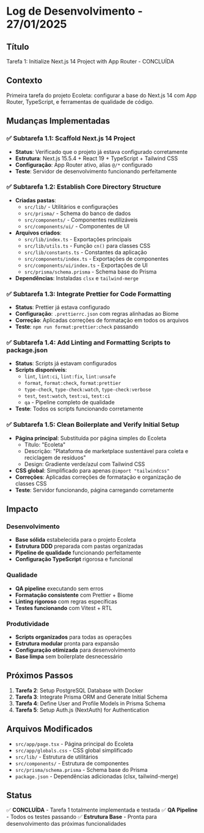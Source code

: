 # Log de Desenvolvimento - 27/01/2025

## Título

Tarefa 1: Initialize Next.js 14 Project with App Router - CONCLUÍDA

## Contexto

Primeira tarefa do projeto Ecoleta: configurar a base do Next.js 14 com App Router, TypeScript, e ferramentas de qualidade de código.

## Mudanças Implementadas

### ✅ Subtarefa 1.1: Scaffold Next.js 14 Project

- **Status**: Verificado que o projeto já estava configurado corretamente
- **Estrutura**: Next.js 15.5.4 + React 19 + TypeScript + Tailwind CSS
- **Configuração**: App Router ativo, alias `@/*` configurado
- **Teste**: Servidor de desenvolvimento funcionando perfeitamente

### ✅ Subtarefa 1.2: Establish Core Directory Structure

- **Criadas pastas**:
  - `src/lib/` - Utilitários e configurações
  - `src/prisma/` - Schema do banco de dados
  - `src/components/` - Componentes reutilizáveis
  - `src/components/ui/` - Componentes de UI
- **Arquivos criados**:
  - `src/lib/index.ts` - Exportações principais
  - `src/lib/utils.ts` - Função `cn()` para classes CSS
  - `src/lib/constants.ts` - Constantes da aplicação
  - `src/components/index.ts` - Exportações de componentes
  - `src/components/ui/index.ts` - Exportações de UI
  - `src/prisma/schema.prisma` - Schema base do Prisma
- **Dependências**: Instaladas `clsx` e `tailwind-merge`

### ✅ Subtarefa 1.3: Integrate Prettier for Code Formatting

- **Status**: Prettier já estava configurado
- **Configuração**: `.prettierrc.json` com regras alinhadas ao Biome
- **Correção**: Aplicadas correções de formatação em todos os arquivos
- **Teste**: `npm run format:prettier:check` passando

### ✅ Subtarefa 1.4: Add Linting and Formatting Scripts to package.json

- **Status**: Scripts já estavam configurados
- **Scripts disponíveis**:
  - `lint`, `lint:ci`, `lint:fix`, `lint:unsafe`
  - `format`, `format:check`, `format:prettier`
  - `type-check`, `type-check:watch`, `type-check:verbose`
  - `test`, `test:watch`, `test:ui`, `test:ci`
  - `qa` - Pipeline completo de qualidade
- **Teste**: Todos os scripts funcionando corretamente

### ✅ Subtarefa 1.5: Clean Boilerplate and Verify Initial Setup

- **Página principal**: Substituída por página simples do Ecoleta
  - Título: "Ecoleta"
  - Descrição: "Plataforma de marketplace sustentável para coleta e reciclagem de resíduos"
  - Design: Gradiente verde/azul com Tailwind CSS
- **CSS global**: Simplificado para apenas `@import "tailwindcss"`
- **Correções**: Aplicadas correções de formatação e organização de classes CSS
- **Teste**: Servidor funcionando, página carregando corretamente

## Impacto

### Desenvolvimento

- **Base sólida** estabelecida para o projeto Ecoleta
- **Estrutura DDD** preparada com pastas organizadas
- **Pipeline de qualidade** funcionando perfeitamente
- **Configuração TypeScript** rigorosa e funcional

### Qualidade

- **QA pipeline** executando sem erros
- **Formatação consistente** com Prettier + Biome
- **Linting rigoroso** com regras específicas
- **Testes funcionando** com Vitest + RTL

### Produtividade

- **Scripts organizados** para todas as operações
- **Estrutura modular** pronta para expansão
- **Configuração otimizada** para desenvolvimento
- **Base limpa** sem boilerplate desnecessário

## Próximos Passos

1. **Tarefa 2**: Setup PostgreSQL Database with Docker
2. **Tarefa 3**: Integrate Prisma ORM and Generate Initial Schema
3. **Tarefa 4**: Define User and Profile Models in Prisma Schema
4. **Tarefa 5**: Setup Auth.js (NextAuth) for Authentication

## Arquivos Modificados

- `src/app/page.tsx` - Página principal do Ecoleta
- `src/app/globals.css` - CSS global simplificado
- `src/lib/` - Estrutura de utilitários
- `src/components/` - Estrutura de componentes
- `src/prisma/schema.prisma` - Schema base do Prisma
- `package.json` - Dependências adicionadas (clsx, tailwind-merge)

## Status

✅ **CONCLUÍDA** - Tarefa 1 totalmente implementada e testada
✅ **QA Pipeline** - Todos os testes passando
✅ **Estrutura Base** - Pronta para desenvolvimento das próximas funcionalidades
